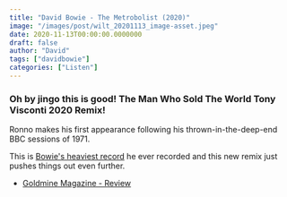 ```yaml
---
title: "David Bowie - The Metrobolist (2020)"
image: "/images/post/wilt_20201113_image-asset.jpeg"
date: 2020-11-13T00:00:00.0000000
draft: false
author: "David"
tags: ["davidbowie"]
categories: ["Listen"]
---
```

### Oh by jingo this is good! The Man Who Sold The World Tony Visconti 2020 Remix!

 Ronno makes his first appearance following his thrown-in-the-deep-end BBC sessions of 1971.

 This is [Bowie's heaviest record](http://www.shutupandlisten.co.nz/what-im-listening-too/2019/2/7/david-bowie-the-man-who-sold-the-world-1970) he ever recorded and this new remix just pushes things out even further.

-  [Goldmine Magazine - Review](https://www.goldminemag.com/news/david-bowie-metrobolist-50th-anniversary-edition-available-in-november)